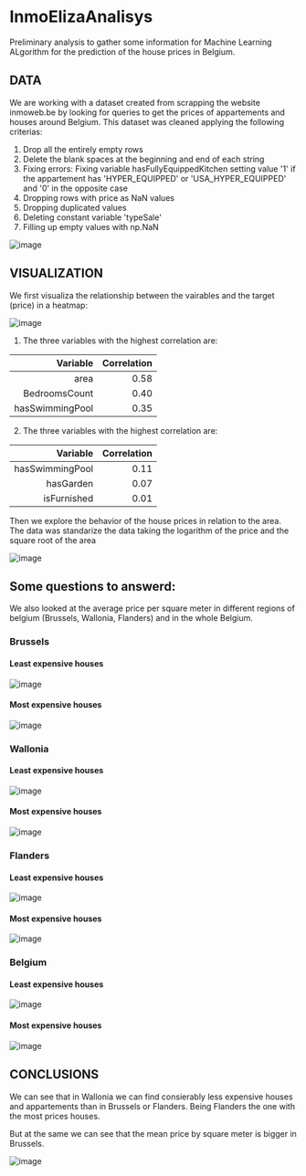 # InmoElizaAnalisys
Preliminary analysis to gather some information for Machine Learning ALgorithm for the prediction of the house prices in Belgium.

## DATA

We are working with a dataset created from scrapping the website inmoweb.be by looking for queries to get the prices of appartements and houses around Belgium. This dataset was cleaned applying the following criterias:

1. Drop all the entirely empty rows
2. Delete the blank spaces at the beginning and end of each string
3. Fixing errors:
    Fixing variable hasFullyEquippedKitchen setting value '1' if the appartement has 'HYPER_EQUIPPED' or 'USA_HYPER_EQUIPPED' and '0' in the opposite case
 4. Dropping rows with price as NaN values
 5. Dropping duplicated values
 6. Deleting constant variable 'typeSale'
 7. Filling up empty values with np.NaN

![image](https://user-images.githubusercontent.com/34608190/125642974-9c452792-5bbf-4c76-82f3-b4d1196d448c.png)

## VISUALIZATION

We first visualiza the relationship between the vairables and the target (price) in a heatmap:

![image](https://user-images.githubusercontent.com/34608190/125638935-403bc716-3d60-403c-a5ac-d9978d8cd006.png)


1. The three variables with the highest correlation are:

  | Variable         | Correlation |
  |---------------:|------:|
  |area            | 0.58  |
  |BedroomsCount   | 0.40  |
  |hasSwimmingPool | 0.35  |


2. The three variables with the highest correlation are:
 
  | Variable         | Correlation |
  |---------------:|------:|
  |hasSwimmingPool | 0.11  |
  |hasGarden       | 0.07  |
  |isFurnished     | 0.01  |


Then we explore the behavior of the house prices in relation to the area. The data was standarize the data taking the logarithm of the price and the square root of the area 

![image](https://user-images.githubusercontent.com/34608190/125641869-6ae6e182-c8d2-4f9e-879f-40f982aa2f33.png)


## Some questions to answerd:

We also looked at the average price per square meter in different regions of belgium (Brussels, Wallonia, Flanders) and in the whole Belgium.

### Brussels

#### Least expensive houses

![image](https://user-images.githubusercontent.com/34608190/125643999-3f9be88a-d43a-4bc1-9875-51fae5dd876f.png)

#### Most expensive houses
![image](https://user-images.githubusercontent.com/34608190/125644086-8e6f117c-af22-4510-b756-0657fd70e9f6.png)

### Wallonia

#### Least expensive houses
![image](https://user-images.githubusercontent.com/34608190/125644507-9de3917a-1e4a-4f99-bb3a-c949edb7bb2c.png)

#### Most expensive houses
![image](https://user-images.githubusercontent.com/34608190/125644561-c7488543-d3c2-4185-9224-06b92244f668.png)

### Flanders

#### Least expensive houses

![image](https://user-images.githubusercontent.com/34608190/125644636-d4ad6fa3-3668-49c4-b7ae-0864b15e0701.png)

#### Most expensive houses
![image](https://user-images.githubusercontent.com/34608190/125644703-7ebf35d3-ed26-433b-9b0c-4237598bbe90.png)

### Belgium

#### Least expensive houses
![image](https://user-images.githubusercontent.com/34608190/125644767-23579081-b210-4b74-a643-df23071d473c.png)

#### Most expensive houses
![image](https://user-images.githubusercontent.com/34608190/125644802-d25f9df7-fa4d-4ca0-8711-093fd85c53ff.png)


## CONCLUSIONS

We can see that in Wallonia we can find consierably less expensive houses and appartements than in Brussels or Flanders. Being Flanders the one with the most prices houses.

But at the same we can see that the mean price by square meter is bigger in Brussels.

![image](https://user-images.githubusercontent.com/34608190/125645193-8263c212-082d-4ca8-83a6-fa9ef9d566aa.png)

